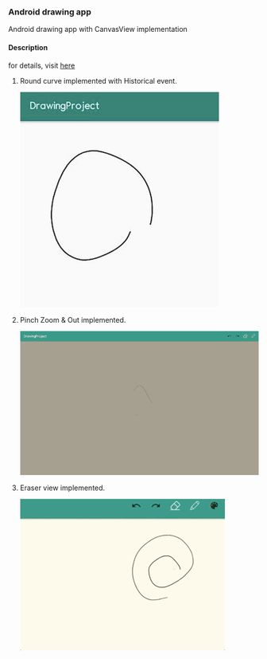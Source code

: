 ### Android drawing app
Android drawing app with CanvasView implementation

#### Description

for details, visit [here](https://blupine.github.io/tag/dev-android/)

1. Round curve implemented with Historical event.

   ![image1](https://github.com/blupine/DrawingProject/blob/main/1.png?raw=true)

2. Pinch Zoom & Out implemented.

   ![image2](https://github.com/blupine/DrawingProject/blob/main/2.gif?raw=true)

3. Eraser view implemented.

   ![image3](https://github.com/blupine/DrawingProject/blob/main/3.gif?raw=true)
